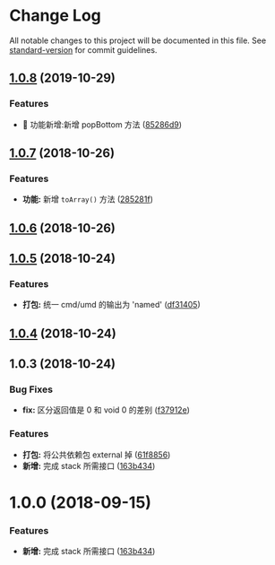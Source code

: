 # Change Log

All notable changes to this project will be documented in this file. See [standard-version](https://github.com/conventional-changelog/standard-version) for commit guidelines.

## [1.0.8](https://github.com/boycgit/ss-stack/compare/v1.0.7...v1.0.8) (2019-10-29)


### Features

* 🎸 功能新增:新增 popBottom 方法 ([85286d9](https://github.com/boycgit/ss-stack/commit/85286d9))



<a name="1.0.7"></a>
## [1.0.7](https://github.com/boycgit/ss-stack/compare/v1.0.6...v1.0.7) (2018-10-26)


### Features

* **功能:** 新增 `toArray()` 方法 ([285281f](https://github.com/boycgit/ss-stack/commit/285281f))



<a name="1.0.6"></a>
## [1.0.6](https://github.com/boycgit/ss-stack/compare/v1.0.5...v1.0.6) (2018-10-26)



<a name="1.0.5"></a>
## [1.0.5](https://github.com/boycgit/ss-stack/compare/v1.0.4...v1.0.5) (2018-10-24)


### Features

* **打包:** 统一 cmd/umd 的输出为 'named' ([df31405](https://github.com/boycgit/ss-stack/commit/df31405))



<a name="1.0.4"></a>
## [1.0.4](https://github.com/boycgit/ss-stack/compare/v1.0.3...v1.0.4) (2018-10-24)



<a name="1.0.3"></a>
## 1.0.3 (2018-10-24)


### Bug Fixes

* **fix:** 区分返回值是 0 和 void 0 的差别 ([f37912e](https://github.com/boycgit/ss-stack/commit/f37912e))


### Features

* **打包:** 将公共依赖包 external 掉 ([61f8856](https://github.com/boycgit/ss-stack/commit/61f8856))
* **新增:** 完成 stack 所需接口 ([163b434](https://github.com/boycgit/ss-stack/commit/163b434))



<a name="1.0.0"></a>
# 1.0.0 (2018-09-15)


### Features

* **新增:** 完成 stack 所需接口 ([163b434](https://github.com/boycgit/ss-stack/commit/163b434))
